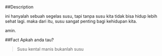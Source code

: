 ##Description

ini hanyalah sebuah segelas susu, 
tapi tanpa susu kita tidak bisa hidup lebih sehat lagi. maka dari itu, 
susu sangat penting bagi kehidupan kita.

amin.


##Fact
Apkah anda tau?
> Susu kental manis bukanlah susu
